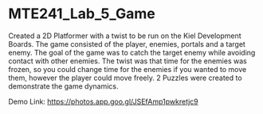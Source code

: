 # MTE241_Lab_5_Game
Created a 2D Platformer with a twist to be run on the Kiel Development Boards. 
The game consisted of the player, enemies, portals and a target enemy. 
The goal of the game was to catch the target enemy while avoiding contact with other enemies. 
The twist was that time for the enemies was frozen, so you could change time for the enemies if you wanted to move them, 
however the player could move freely. 2 Puzzles were created to demonstrate the game dynamics.

Demo Link:
https://photos.app.goo.gl/JSEfAmp1pwkretjc9
